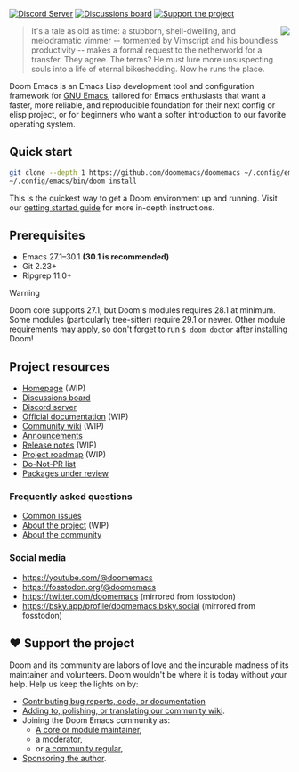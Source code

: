 [![Discord Server](https://img.shields.io/discord/406534637242810369?color=738adb&label=Discord&logo=discord&logoColor=white&style=flat-square)][discord]
[![Discussions board](https://img.shields.io/github/discussions/doomemacs/community?label=Discussions&logo=github&style=flat-square)][discuss]
[![Support the project](https://img.shields.io/badge/Support-the%20project-d5649f?style=flat-square&logo=github-sponsors)](#heart-support-the-project)

<a href="http://ultravioletbat.deviantart.com/art/Yay-Evil-111710573">
  <img src="https://raw.githubusercontent.com/doomemacs/doomemacs/screenshots/cacochan.png" align="right" />
</a>

> It's a tale as old as time: a stubborn, shell-dwelling, and melodramatic
> vimmer -- tormented by Vimscript and his boundless productivity -- makes a
> formal request to the netherworld for a transfer. They agree. The terms? He
> must lure more unsuspecting souls into a life of eternal bikeshedding. Now he
> runs the place.

Doom Emacs is an Emacs Lisp development tool and configuration framework for
[GNU Emacs][emacs], tailored for Emacs enthusiasts that want a faster, more
reliable, and reproducible foundation for their next config or elisp project, or
for beginners who want a softer introduction to our favorite operating system.


## Quick start

``` sh
git clone --depth 1 https://github.com/doomemacs/doomemacs ~/.config/emacs
~/.config/emacs/bin/doom install
```

This is the quickest way to get a Doom environment up and running. Visit our
[getting started guide][getting-started] for more in-depth instructions.


## Prerequisites
- Emacs 27.1–30.1 **(30.1 is recommended)**
- Git 2.23+
- Ripgrep 11.0+

> [!WARNING]
> Doom core supports 27.1, but Doom's modules requires 28.1 at minimum. Some
> modules (particularly tree-sitter) require 29.1 or newer. Other module
> requirements may apply, so don't forget to run `$ doom doctor` after
> installing Doom!


## Project resources

- [Homepage](https://doomemacs.org) (WIP)
- [Discussions board](https://doomemacs.org/discuss)
- [Discord server](https://doomemacs.org/discord)
- [Official documentation](https://docs.doomemacs.org) (WIP)
- [Community wiki](https://wiki.doomemacs.org) (WIP)
- [Announcements](https://doomemacs.org/discuss/categories/announcements)
- [Release notes](https://doomemacs.org/releases) (WIP)
- [Project roadmap](https://doomemacs.org/roadmap) (WIP)
- [Do-Not-PR list](https://doomemacs.org/donotpr)
- [Packages under review](https://doomemacs.org/package-review)


### Frequently asked questions

- [Common issues](https://git.doomemacs.org/projects/2/views/34)
- [About the project](https://doomemacs.org/faq) (WIP)
- [About the community](https://git.doomemacs.org/community/#frequently-asked-questions)


### Social media

- https://youtube.com/@doomemacs
- https://fosstodon.org/@doomemacs
- https://twitter.com/doomemacs (mirrored from fosstodon)
- https://bsky.app/profile/doomemacs.bsky.social (mirrored from fosstodon)


## :heart: Support the project

Doom and its community are labors of love and the incurable madness of its
maintainer and volunteers. Doom wouldn't be where it is today without your help.
Help us keep the lights on by:

- [Contributing bug reports, code, or documentation](https://github.com/doomemacs/community/docs/become-a-contributor.md)
- [Adding to, polishing, or translating our community wiki](https://wiki.doomemacs.org).
- Joining the Doom Emacs community as:
  - [A core or module maintainer](https://github.com/doomemacs/community/docs/become-a-maintainer.md),
  - [a moderator](https://github.com/doomemacs/community/docs/become-a-moderator.md),
  - or [a community regular](https://github.com/doomemacs/community/docs/become-a-regular.md),
- [Sponsoring the author](https://doomemacs.org/sponsor).


[discord]: https://doomemacs.org/discord
[discuss]: https://doomemacs.org/discuss
[emacs]: https://www.gnu.org/software/emacs/
[support]: https://doomemacs.org/sponsor
[getting-started]: https://github.com/doomemacs/doomemacs/blob/master/docs/getting_started.org#install
